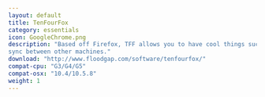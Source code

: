 ```yaml
---
layout: default
title: TenFourFox
category: essentials
icon: GoogleChrome.png
description: "Based off Firefox, TFF allows you to have cool things such as themes & personas, and
sync between other machines."
download: "http://www.floodgap.com/software/tenfourfox/"
compat-cpu: "G3/G4/G5"
compat-osx: "10.4/10.5.8"
weight: 1
---
```


